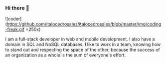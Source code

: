 ### Hi there 👋

![coder](https://github.com/italocedrosales/italocedrosales/blob/master/img/coding-freak.gif =250x)

 I am a full-stack developer in web and mobile development. I also have a domain in SQL and NoSQL databases. I like to work in a team, knowing how to stand out and respecting the space of the other, because the success of an organization as a whole is the sum of everyone's effort.
